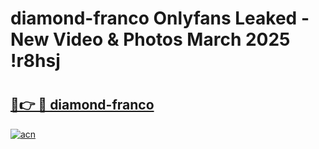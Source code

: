 # diamond-franco Onlyfans Leaked - New Video & Photos March 2025 !r8hsj

# <h2><a href="https://s68rac.iuczelnia.edu.pl?title=diamond-franco&ref=r8hsj">🔗👉 🔴 diamond-franco</a></h2>

[![acn](https://github.com/user-attachments/assets/0f9c940e-d8b0-45ae-aac7-cd30a18b3e1c)](https://s68rac.iuczelnia.edu.pl?title=diamond-franco&ref=r8hsj)

